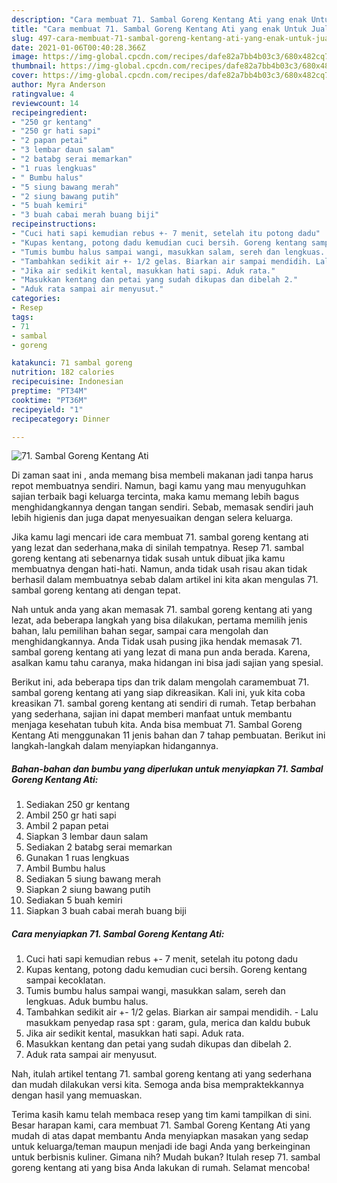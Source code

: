 ```yaml
---
description: "Cara membuat 71. Sambal Goreng Kentang Ati yang enak Untuk Jualan"
title: "Cara membuat 71. Sambal Goreng Kentang Ati yang enak Untuk Jualan"
slug: 497-cara-membuat-71-sambal-goreng-kentang-ati-yang-enak-untuk-jualan
date: 2021-01-06T00:40:28.366Z
image: https://img-global.cpcdn.com/recipes/dafe82a7bb4b03c3/680x482cq70/71-sambal-goreng-kentang-ati-foto-resep-utama.jpg
thumbnail: https://img-global.cpcdn.com/recipes/dafe82a7bb4b03c3/680x482cq70/71-sambal-goreng-kentang-ati-foto-resep-utama.jpg
cover: https://img-global.cpcdn.com/recipes/dafe82a7bb4b03c3/680x482cq70/71-sambal-goreng-kentang-ati-foto-resep-utama.jpg
author: Myra Anderson
ratingvalue: 4
reviewcount: 14
recipeingredient:
- "250 gr kentang"
- "250 gr hati sapi"
- "2 papan petai"
- "3 lembar daun salam"
- "2 batabg serai memarkan"
- "1 ruas lengkuas"
- " Bumbu halus"
- "5 siung bawang merah"
- "2 siung bawang putih"
- "5 buah kemiri"
- "3 buah cabai merah buang biji"
recipeinstructions:
- "Cuci hati sapi kemudian rebus +- 7 menit, setelah itu potong dadu"
- "Kupas kentang, potong dadu kemudian cuci bersih. Goreng kentang sampai kecoklatan."
- "Tumis bumbu halus sampai wangi, masukkan salam, sereh dan lengkuas. Aduk bumbu halus."
- "Tambahkan sedikit air +- 1/2 gelas. Biarkan air sampai mendidih. Lalu masukkam penyedap rasa spt : garam, gula, merica dan kaldu bubuk"
- "Jika air sedikit kental, masukkan hati sapi. Aduk rata."
- "Masukkan kentang dan petai yang sudah dikupas dan dibelah 2."
- "Aduk rata sampai air menyusut."
categories:
- Resep
tags:
- 71
- sambal
- goreng

katakunci: 71 sambal goreng 
nutrition: 182 calories
recipecuisine: Indonesian
preptime: "PT34M"
cooktime: "PT36M"
recipeyield: "1"
recipecategory: Dinner

---
```



![71. Sambal Goreng Kentang Ati](https://img-global.cpcdn.com/recipes/dafe82a7bb4b03c3/680x482cq70/71-sambal-goreng-kentang-ati-foto-resep-utama.jpg)

Di zaman  saat ini , anda memang bisa membeli makanan jadi tanpa harus repot membuatnya sendiri. Namun, bagi kamu yang mau menyuguhkan sajian terbaik bagi keluarga tercinta, maka kamu memang lebih bagus menghidangkannya dengan tangan sendiri. Sebab, memasak sendiri jauh lebih higienis dan juga dapat menyesuaikan dengan selera keluarga.

Jika kamu lagi mencari ide cara membuat 71. sambal goreng kentang ati yang lezat dan sederhana,maka di sinilah tempatnya. Resep 71. sambal goreng kentang ati  sebenarnya tidak susah untuk dibuat jika kamu membuatnya dengan hati-hati. Namun, anda tidak usah risau akan tidak berhasil dalam membuatnya 
sebab dalam artikel ini kita akan mengulas 71. sambal goreng kentang ati dengan tepat.  



Nah untuk anda yang akan memasak 71. sambal goreng kentang ati yang lezat, ada beberapa langkah yang bisa dilakukan, pertama memilih jenis bahan, lalu pemilihan bahan segar, sampai cara mengolah dan menghidangkannya. Anda Tidak usah pusing jika hendak memasak 71. sambal goreng kentang ati yang lezat di mana pun anda berada. Karena, asalkan kamu  tahu caranya, maka hidangan ini bisa jadi sajian yang spesial.

Berikut ini, ada beberapa tips dan trik dalam mengolah caramembuat 71. sambal goreng kentang ati yang siap dikreasikan. Kali ini, yuk kita coba kreasikan 71. sambal goreng kentang ati sendiri di rumah. Tetap berbahan yang sederhana, sajian ini dapat memberi manfaat untuk membantu menjaga kesehatan tubuh kita. Anda bisa membuat 71. Sambal Goreng Kentang Ati menggunakan 11 jenis bahan dan 7 tahap pembuatan. Berikut ini langkah-langkah dalam menyiapkan hidangannya.

<!--inarticleads1-->

##### Bahan-bahan dan bumbu yang diperlukan untuk menyiapkan 71. Sambal Goreng Kentang Ati:

1. Sediakan 250 gr kentang
1. Ambil 250 gr hati sapi
1. Ambil 2 papan petai
1. Siapkan 3 lembar daun salam
1. Sediakan 2 batabg serai memarkan
1. Gunakan 1 ruas lengkuas
1. Ambil  Bumbu halus
1. Sediakan 5 siung bawang merah
1. Siapkan 2 siung bawang putih
1. Sediakan 5 buah kemiri
1. Siapkan 3 buah cabai merah buang biji




<!--inarticleads2-->

##### Cara menyiapkan 71. Sambal Goreng Kentang Ati:

1. Cuci hati sapi kemudian rebus +- 7 menit, setelah itu potong dadu
1. Kupas kentang, potong dadu kemudian cuci bersih. Goreng kentang sampai kecoklatan.
1. Tumis bumbu halus sampai wangi, masukkan salam, sereh dan lengkuas. Aduk bumbu halus.
1. Tambahkan sedikit air +- 1/2 gelas. Biarkan air sampai mendidih. - Lalu masukkam penyedap rasa spt : garam, gula, merica dan kaldu bubuk
1. Jika air sedikit kental, masukkan hati sapi. Aduk rata.
1. Masukkan kentang dan petai yang sudah dikupas dan dibelah 2.
1. Aduk rata sampai air menyusut.




Nah, itulah artikel tentang  71. sambal goreng kentang ati  yang sederhana dan mudah dilakukan versi kita. Semoga anda bisa mempraktekkannya dengan hasil yang memuaskan. 

Terima kasih kamu telah membaca resep yang tim kami tampilkan di sini. Besar harapan kami, cara membuat  71. Sambal Goreng Kentang Ati yang mudah di atas dapat membantu Anda menyiapkan masakan yang sedap untuk keluarga/teman maupun menjadi ide bagi Anda yang berkeinginan untuk berbisnis kuliner. Gimana nih? Mudah bukan? Itulah resep 71. sambal goreng kentang ati yang bisa Anda lakukan di rumah. Selamat mencoba!


